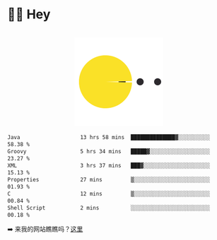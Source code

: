 
# 👋🏻 Hey
<div align="center">
	<br>
	<img src="https://raw.githubusercontent.com/Aniket965/Aniket965/master/pacman.svg?sanitize=true" width="200" height="200">
	<br>
</div>

<!--START_SECTION:waka-->

```text
Java                   13 hrs 58 mins  ██████████████▓░░░░░░░░░░   58.38 %
Groovy                 5 hrs 34 mins   █████▓░░░░░░░░░░░░░░░░░░░   23.27 %
XML                    3 hrs 37 mins   ███▓░░░░░░░░░░░░░░░░░░░░░   15.13 %
Properties             27 mins         ▒░░░░░░░░░░░░░░░░░░░░░░░░   01.93 %
C                      12 mins         ▒░░░░░░░░░░░░░░░░░░░░░░░░   00.84 %
Shell Script           2 mins          ░░░░░░░░░░░░░░░░░░░░░░░░░   00.18 %
```

<!--END_SECTION:waka-->

 ➡️  来我的网站瞧瞧吗？[这里](https://www.shaolongfei.com)
